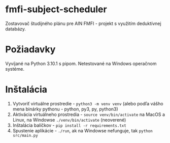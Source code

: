 # fmfi-subject-scheduler
Zostavovač študijného plánu pre AIN FMFI - projekt s využitím deduktívnej databázy.

# Požiadavky
Vyvíjané na Python 3.10.1 s pipom. Netestované na Windows operačnom systéme.

# Inštalácia
1. Vytvoriť virtuálne prostredie - `python3 -m venv venv` (alebo podľa vášho mena binárky pythonu - python, py3, py, python3)
2. Aktivácia virtuálneho prostredia - `source venv/bin/activate` na MacOS a Linux, na Windowse `./venv/bin/activate` (neoverené)
3. Inštalácia balíčkov - `pip install -r requirements.txt`
4. Spustenie aplikácie - `./run`, ak na Windowse nefunguje, tak `python src/main.py`
